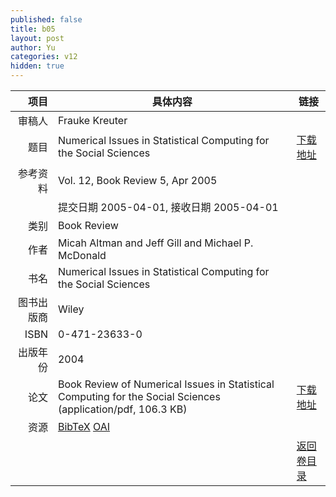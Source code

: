 ```yaml
---
published: false
title: b05
layout: post
author: Yu
categories: v12
hidden: true
---
```


| 项目 | 具体内容 | 链接 |
|---:|---|---|
| 审稿人 | Frauke Kreuter| |
| 题目 |Numerical Issues in Statistical Computing for the Social Sciences | [下载地址](http://www.jstatsoft.org/v12/b05/paper) |
| 参考资料 |Vol. 12, Book Review 5, Apr 2005 | |
| | 提交日期 2005-04-01, 接收日期 2005-04-01| | 
| 类别 | Book Review| |
| 作者 | Micah Altman and Jeff Gill and Michael P. McDonald| |
| 书名| Numerical Issues in Statistical Computing for the Social Sciences| |
| 图书出版商 | Wiley| |
| ISBN | 0-471-23633-0| |
| 出版年份 | 2004| |
| 论文 | Book Review of Numerical Issues in Statistical Computing for the Social Sciences  (application/pdf, 106.3 KB)| [下载地址](http://www.jstatsoft.org/v12/b05/paper) |
| 资源 | [BibTeX](http://www.jstatsoft.org/v12/b05/bibtex) [OAI](http://www.jstatsoft.org/oai?verb=GetRecord&identifier=oai.jstatsoft/v12/b05&prefix=oai_dc)| |
| |  | [返回卷目录]({{site.baseurl}}/volume/v12.html) |